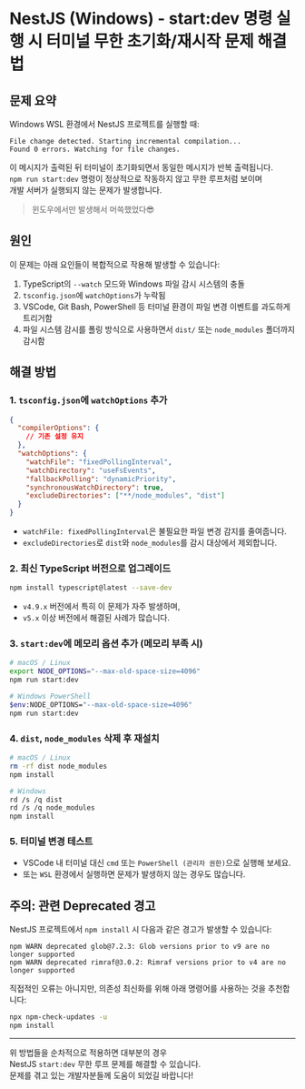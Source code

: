 # NestJS (Windows) - start\:dev 명령 실행 시 터미널 무한 초기화/재시작 문제 해결법

## 문제 요약

Windows WSL 환경에서 NestJS 프로젝트를 실행할 때:

```
File change detected. Starting incremental compilation...
Found 0 errors. Watching for file changes.
```

이 메시지가 출력된 뒤 터미널이 초기화되면서 동일한 메시지가 반복 출력됩니다.<br>
`npm run start:dev` 명령이 정상적으로 작동하지 않고 무한 루프처럼 보이며<br>
개발 서버가 실행되지 않는 문제가 발생합니다.

> 윈도우에서만 발생해서 머쓱했었다😎

## 원인

이 문제는 아래 요인들이 복합적으로 작용해 발생할 수 있습니다:

1. TypeScript의 `--watch` 모드와 Windows 파일 감시 시스템의 충돌
2. `tsconfig.json`에 `watchOptions`가 누락됨
3. VSCode, Git Bash, PowerShell 등 터미널 환경이 파일 변경 이벤트를 과도하게 트리거함
4. 파일 시스템 감시를 폴링 방식으로 사용하면서 `dist/` 또는 `node_modules` 폴더까지 감시함

## 해결 방법

### 1. `tsconfig.json`에 `watchOptions` 추가

```json
{
  "compilerOptions": {
    // 기존 설정 유지
  },
  "watchOptions": {
    "watchFile": "fixedPollingInterval",
    "watchDirectory": "useFsEvents",
    "fallbackPolling": "dynamicPriority",
    "synchronousWatchDirectory": true,
    "excludeDirectories": ["**/node_modules", "dist"]
  }
}
```

- `watchFile: fixedPollingInterval`은 불필요한 파일 변경 감지를 줄여줍니다.
- `excludeDirectories`로 `dist`와 `node_modules`를 감시 대상에서 제외합니다.

### 2. 최신 TypeScript 버전으로 업그레이드

```bash
npm install typescript@latest --save-dev
```

- `v4.9.x` 버전에서 특히 이 문제가 자주 발생하며,
- `v5.x` 이상 버전에서 해결된 사례가 많습니다.

### 3. `start:dev`에 메모리 옵션 추가 (메모리 부족 시)

```bash
# macOS / Linux
export NODE_OPTIONS="--max-old-space-size=4096"
npm run start:dev

# Windows PowerShell
$env:NODE_OPTIONS="--max-old-space-size=4096"
npm run start:dev
```

### 4. `dist`, `node_modules` 삭제 후 재설치

```bash
# macOS / Linux
rm -rf dist node_modules
npm install

# Windows
rd /s /q dist
rd /s /q node_modules
npm install
```

### 5. 터미널 변경 테스트

- VSCode 내 터미널 대신 `cmd` 또는 `PowerShell (관리자 권한)`으로 실행해 보세요.
- 또는 `WSL` 환경에서 실행하면 문제가 발생하지 않는 경우도 많습니다.

## 주의: 관련 Deprecated 경고

NestJS 프로젝트에서 `npm install` 시 다음과 같은 경고가 발생할 수 있습니다:

```
npm WARN deprecated glob@7.2.3: Glob versions prior to v9 are no longer supported
npm WARN deprecated rimraf@3.0.2: Rimraf versions prior to v4 are no longer supported
```

직접적인 오류는 아니지만, 의존성 최신화를 위해 아래 명령어를 사용하는 것을 추천합니다:

```bash
npx npm-check-updates -u
npm install
```

---

위 방법들을 순차적으로 적용하면 대부분의 경우<br>
NestJS `start:dev` 무한 루프 문제를 해결할 수 있습니다.<br>
문제를 겪고 있는 개발자분들께 도움이 되었길 바랍니다!
